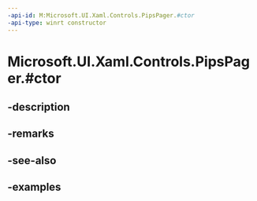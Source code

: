```yaml
---
-api-id: M:Microsoft.UI.Xaml.Controls.PipsPager.#ctor
-api-type: winrt constructor
---
```


# Microsoft.UI.Xaml.Controls.PipsPager.#ctor

<!--
public PipsPager ();
-->


## -description

## -remarks

## -see-also

## -examples


